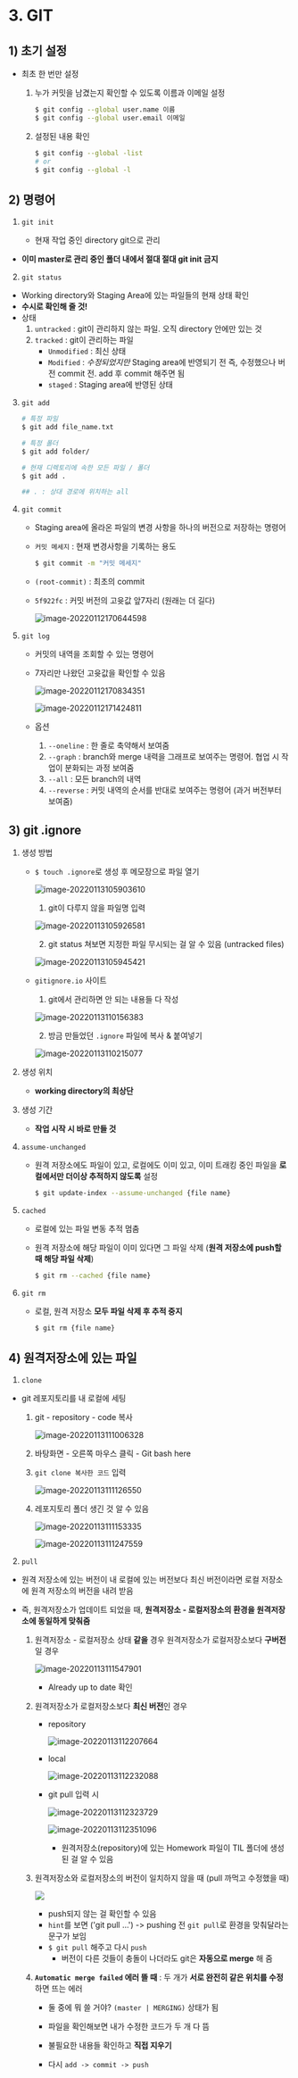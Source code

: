 # 3. GIT

## 1) 초기 설정

- 최초 한 번만 설정

  1. 누가 커밋을 남겼는지 확인할 수 있도록 이름과 이메일 설정

     ```bash
     $ git config --global user.name 이름
     $ git config --global user.email 이메일
     ```

  

  2. 설정된 내용 확인

     ``` bash
     $ git config --global -list
     # or
     $ git config --global -l
     ```



## 2) 명령어

1. `git init`

   - 현재 작업 중인 directory git으로 관리
- **이미 master로 관리 중인 폴더 내에서 절대 절대 git init 금지**



2. `git status`

- Working directory와 Staging Area에 있는 파일들의 현재 상태 확인
- **수시로 확인해 줄 것!**
- 상태
  1. `untracked` : git이 관리하지 않는 파일. 오직 directory 안에만 있는 것
  2. `tracked` : git이 관리하는 파일
     - `Unmodified` : 최신 상태
     - `Modified` : _수정되었지만_  Staging area에 반영되기 전 즉, 수정했으나 버전 commit 전.
       add 후 commit 해주면 됨
     - `staged` : Staging area에 반영된 상태



3. `git add`

   ```bash
   # 특정 파일
   $ git add file_name.txt
   
   # 특정 폴더
   $ git add folder/
   
   # 현재 디렉토리에 속한 모든 파일 / 폴더
   $ git add .
   
   ## . : 상대 경로에 위치하는 all
   ```



4. `git commit`
   - Staging area에 올라온 파일의 변경 사항을 하나의 버전으로 저장하는 명령어
   
   - `커밋 메세지` : 현재 변경사항을 기록하는 용도
   
     ```bash
     $ git commit -m "커밋 메세지"
     
     
     ```
   
   - `(root-commit)` : 최초의 commit
   
   - `5f922fc` : 커밋 버전의 고윳값 앞7자리 (원래는 더 길다)
   
     ![image-20220112170644598](3_GIT.assets/image-20220112170644598.png)



5. `git log`

   - 커밋의 내역을 조회할 수 있는 명령어

   - 7자리만 나왔던 고윳값을 확인할 수 있음

     ![image-20220112170834351](3_GIT.assets/image-20220112170834351.png)

     ![image-20220112171424811](3_GIT.assets/image-20220112171424811.png)

     

   - 옵션

     1. `--oneline` : 한 줄로 축약해서 보여줌
     2. `--graph` : branch와 merge 내력을 그래프로 보여주는 명령어. 협업 시 작업이 분화되는 과정 보여줌
     3. `--all` : 모든 branch의 내역
     4. `--reverse` : 커밋 내역의 순서를 반대로 보여주는 명령어 (과거 버전부터 보여줌)



## 3) git .ignore

1. 생성 방법

   - `$ touch .ignore`로 생성 후 메모장으로 파일 열기

     ![image-20220113105903610](3_GIT.assets/image-20220113105903610.png)

     

     1. git이 다루지 않을 파일명 입력

     ![image-20220113105926581](3_GIT.assets/image-20220113105926581.png)

     

     2. git status 쳐보면 지정한 파일 무시되는 걸 알 수 있음 (untracked files)

     ![image-20220113105945421](3_GIT.assets/image-20220113105945421.png)

   

   

   - `gitignore.io`  사이트

     1. git에서 관리하면 안 되는 내용들 다 작성

     ![image-20220113110156383](3_GIT.assets/image-20220113110156383.png)

     

     2. 방금 만들었던 `.ignore` 파일에 복사 & 붙여넣기

     ![image-20220113110215077](3_GIT.assets/image-20220113110215077.png)



2. 생성 위치
   - **working directory의 최상단**



3. 생성 기간
   - **작업 시작 시 바로 만들 것**



4. `assume-unchanged`

   - 원격 저장소에도 파일이 있고, 로컬에도 이미 있고, 이미 트래킹 중인 파일을
     **로컬에서만 더이상 추적하지 않도록** 설정

     ```bash
     $ git update-index --assume-unchanged {file name}
     ```

   

5. `cached`

   - 로컬에 있는 파일 변동 추적 멈춤

   - 원격 저장소에 해당 파일이 이미 있다면 그 파일 삭제 (**원격 저장소에 push할 때 해당 파일 삭제**)

     ```bash
     $ git rm --cached {file name}
     ```

     

6. `git rm`

   - 로컬, 원격 저장소 **모두 파일 삭제 후 추적 중지**

     ``` bash
     $ git rm {file name}
     ```

     



## 4) 원격저장소에 있는 파일 

1. `clone`

- git 레포지토리를 내 로컬에 세팅

  1. git - repository - code 복사

     ![image-20220113111006328](3_GIT.assets/image-20220113111006328.png)

     

  2. 바탕화면 - 오른쪽 마우스 클릭 - Git bash here

  3. `git clone 복사한 코드` 입력

     ![image-20220113111126550](3_GIT.assets/image-20220113111126550.png)

  

  4. 레포지토리 폴더 생긴 것 알 수 있음

     ![image-20220113111153335](3_GIT.assets/image-20220113111153335.png)

     ![image-20220113111247559](3_GIT.assets/image-20220113111247559.png)

     

  

2. `pull`

- 원격 저장소에 있는 버전이 내 로컬에 있는 버전보다 최신 버전이라면
  로컬 저장소에 원격 저장소의 버전을 내려 받음

- 즉, 원격저장소가 업데이트 되었을 때,
  **원격저장소 - 로컬저장소의 환경을 원격저장소에 동일하게 맞춰줌**

  

  1. 원격저장소 - 로컬저장소 상태 **같을** 경우
     원격저장소가 로컬저장소보다 **구버전**일 경우

     ![image-20220113111547901](3_GIT.assets/image-20220113111547901.png)

     - Already up to date 확인

  

  

  

  2. 원격저장소가 로컬저장소보다 **최신 버전**인 경우

     - repository

       ![image-20220113112207664](3_GIT.assets/image-20220113112207664.png)

       

     - local

       ![image-20220113112232088](3_GIT.assets/image-20220113112232088.png)

       

     - git pull 입력 시

       ![image-20220113112323729](3_GIT.assets/image-20220113112323729.png)

       ![image-20220113112351096](3_GIT.assets/image-20220113112351096.png)

       

       - 원격저장소(repository)에 있는 Homework 파일이 TIL 폴더에 생성된 걸 알 수 있음

     

     

  3. 원격저장소와 로컬저장소의 버전이 일치하지 않을 때 (pull 까먹고 수정했을 때)

     ![](3_GIT.assets/image-20220113123135628.png)

     - push되지 않는 걸 확인할 수 있음
     - `hint`를 보면 ('git pull ...') -> pushing 전 `git pull`로 환경을 맞춰달라는 문구가 보임
     - `$ git pull` 해주고 다시 `push` 
       - 버전이 다른 것들이 충돌이 나더라도 git은 **자동으로 merge** 해 줌
  
  
  
  
  
  4. **`Automatic merge failed` 에러 뜰 때** : 두 개가 **서로 완전히 같은 위치를 수정**하면 뜨는 에러
  
     - 둘 중에 뭐 쓸 거야? `(master | MERGING)` 상태가 됨
  
     - 파일을 확인해보면 내가 수정한 코드가 두 개 다 뜸
     - 불필요한 내용들 확인하고 **직접 지우기**
     - 다시 `add -> commit -> push`
